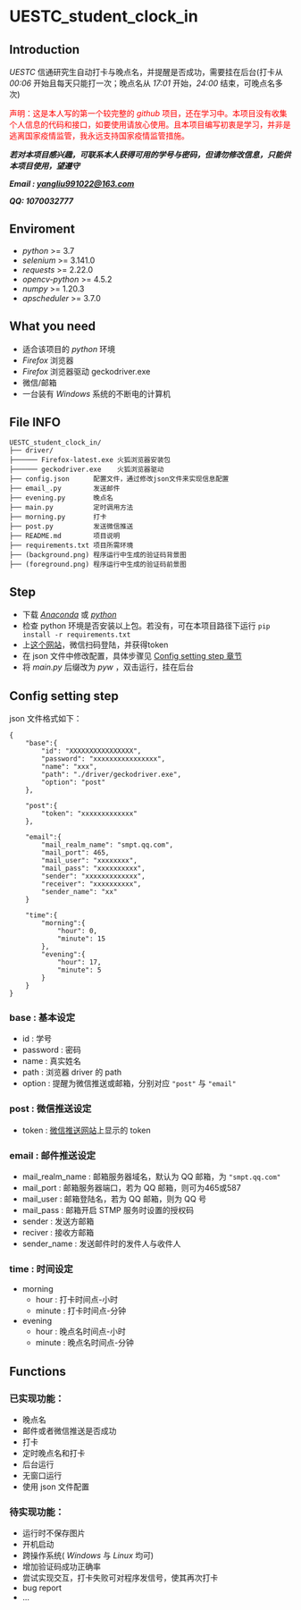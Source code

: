 # UESTC_student_clock_in

## Introduction

*UESTC* 信通研究生自动打卡与晚点名，并提醒是否成功，需要挂在后台(打卡从 *00:06* 开始且每天只能打一次；晚点名从 *17:01* 开始，*24:00* 结束，可晚点名多次)

<font color='red'> 声明：这是本人写的第一个较完整的 *github* 项目，还在学习中。本项目没有收集个人信息的代码和接口，如要使用请放心使用。且本项目编写初衷是学习，并非是逃离国家疫情监管，我永远支持国家疫情监管措施。 </font>

***若对本项目感兴趣，可联系本人获得可用的学号与密码，但请勿修改信息，只能供本项目使用，望遵守***

***Email : yangliu991022@163.com***

***QQ: 1070032777***



## Enviroment

- *python* >= 3.7
- *selenium* >= 3.141.0
- *requests* >= 2.22.0
- *opencv-python* >= 4.5.2
- *numpy* >= 1.20.3
- *apscheduler* >= 3.7.0


## What you need

- 适合该项目的 *python* 环境
- *Firefox* 浏览器
- *Firefox* 浏览器驱动 geckodriver.exe
- 微信/邮箱
- 一台装有 *Windows* 系统的不断电的计算机


## File INFO
```
UESTC_student_clock_in/
├── driver/
├────── Firefox-latest.exe 火狐浏览器安装包
├────── geckodriver.exe    火狐浏览器驱动
├── config.json      配置文件，通过修改json文件来实现信息配置
├── email_.py        发送邮件
├── evening.py       晚点名
├── main.py          定时调用方法
├── morning.py       打卡
├── post.py          发送微信推送
├── README.md        项目说明
├── requirements.txt 项目所需环境
├── (background.png) 程序运行中生成的验证码背景图
├── (foreground.png) 程序运行中生成的验证码前景图
```
## Step
- 下载 [*Anaconda*](https://www.anaconda.com/) 或 [*python*](https://www.python.org/)
- 检查 python 环境是否安装以上包。若没有，可在本项目路径下运行 ```pip install -r requirements.txt```
- 上[这个网站](http://pushplus.hxtrip.com/)，微信扫码登陆，并获得token
- 在 json 文件中修改配置，具体步骤见 [Config setting step 章节](#config-setting)
- 将 *main.py* 后缀改为 *pyw* ，双击运行，挂在后台

## <span id="config-setting">Config setting step</span>
json 文件格式如下：
```
{
    "base":{
        "id": "XXXXXXXXXXXXXXXX",
        "password": "xxxxxxxxxxxxxxxx",
        "name": "xxx",
        "path": "./driver/geckodriver.exe",
        "option": "post"
    },

    "post":{
        "token": "xxxxxxxxxxxxx"
    },

    "email":{
        "mail_realm_name": "smpt.qq.com",
        "mail_port": 465,
        "mail_user": "xxxxxxxx",
        "mail_pass": "xxxxxxxxxx",
        "sender": "xxxxxxxxxxxxx",
        "receiver": "xxxxxxxxxx",
        "sender_name": "xx"
    }

    "time":{
        "morning":{
            "hour": 0,
            "minute": 15
        },
        "evening":{
            "hour": 17,
            "minute": 5
        }
    }
}
```

### **base : 基本设定**
- id : 学号
- password : 密码
- name : 真实姓名
- path : 浏览器 driver 的 path
- option : 提醒为微信推送或邮箱，分别对应 ```"post"``` 与 ```"email"```

### **post : 微信推送设定**
- token : [微信推送网站](http://pushplus.hxtrip.com/message)上显示的 token

### **email : 邮件推送设定**
- mail_realm_name : 邮箱服务器域名，默认为 QQ 邮箱，为 ```"smpt.qq.com"```
- mail_port : 邮箱服务器端口，若为 QQ 邮箱，则可为465或587
- mail_user : 邮箱登陆名，若为 QQ 邮箱，则为 QQ 号
- mail_pass : 邮箱开启 STMP 服务时设置的授权码
- sender : 发送方邮箱
- reciver : 接收方邮箱
- sender_name : 发送邮件时的发件人与收件人

### **time : 时间设定**
- morning
    - hour : 打卡时间点-小时
    - minute : 打卡时间点-分钟
- evening
    - hour : 晚点名时间点-小时
    - minute : 晚点名时间点-分钟

## Functions

### 已实现功能：
- 晚点名
- 邮件或者微信推送是否成功
- 打卡
- 定时晚点名和打卡
- 后台运行
- 无窗口运行
- 使用 json 文件配置

### 待实现功能：

- 运行时不保存图片
- 开机启动
- 跨操作系统( *Windows* 与 *Linux* 均可)
- 增加验证码成功正确率
- 尝试实现交互，打卡失败可对程序发信号，使其再次打卡
- bug report
- ...

